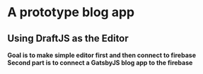 # A prototype blog app
## Using DraftJS as the Editor

**Goal is to make simple editor first and then connect to firebase**\
**Second part is to connect a GatsbyJS blog app to the firebase**
